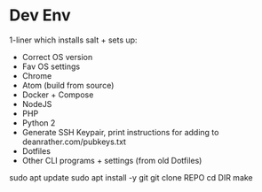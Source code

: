 # Dev Env

1-liner which installs salt + sets up:

- Correct OS version
- Fav OS settings
- Chrome
- Atom (build from source)
- Docker + Compose
- NodeJS
- PHP
- Python 2
- Generate SSH Keypair, print instructions for adding to deanrather.com/pubkeys.txt
- Dotfiles
- Other CLI programs + settings (from old Dotfiles)

sudo apt update
sudo apt install -y git
git clone REPO
cd DIR
make
